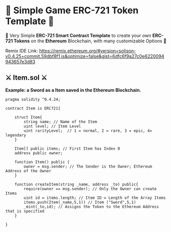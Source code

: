 # 🔮 Simple Game ERC-721 Token Template 🔮
🔮 Very Simple **ERC-721 Smart Contract Template** to create your own **ERC-721 Tokens** on the **Ethereum** Blockchain, with many customizable Options 🔮

Remix IDE Link: https://remix.ethereum.org/#version=soljson-v0.4.25+commit.59dbf8f1.js&optimize=false&gist=6dfc6f9a27c0e6220094943657e3d83

## ⚔️ Item.sol ⚔️
**Example: a Sword as a Item saved in the Ethereum Blockchain.**
```
pragma solidity ^0.4.24;

contract Item is ERC721{
    
    struct Item{
        string name; // Name of the Item
        uint level; // Item Level
        uint rarityLevel;  // 1 = normal, 2 = rare, 3 = epic, 4= legendary
    }
    
    Item[] public items; // First Item has Index 0
    address public owner;
    
    function Item() public {
        owner = msg.sender; // The Sender is the Owner; Ethereum Address of the Owner
    }
    
    function createItem(string _name, address _to) public{
        require(owner == msg.sender); // Only the Owner can create Items
        uint id = items.length; // Item ID = Length of the Array Items
        items.push(Item(_name,5,1)) // Item ("Sword",5,1)
        _mint(_to,id); // Assigns the Token to the Ethereum Address that is specified
    }
    
}
```
